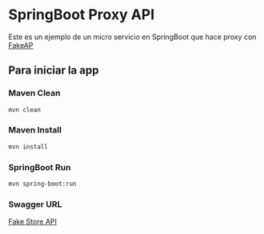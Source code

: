 # SpringBoot Proxy API 

Este es un ejemplo de un micro servicio en SpringBoot que hace proxy con [FakeAP](https://fakestoreapi.com/)

## Para iniciar la app 

### Maven Clean
```bash
mvn clean
```

### Maven Install
```bash
mvn install
```

### SpringBoot Run
```bash
mvn spring-boot:run     
```
### Swagger URL
[Fake Store API](http://localhost:8080/swagger-ui/index.html)


